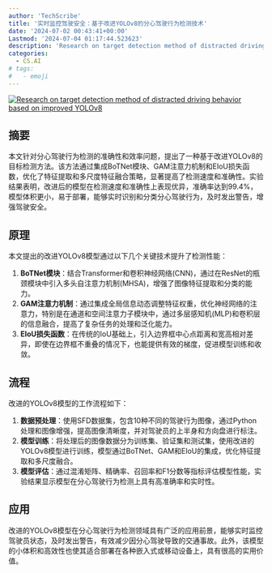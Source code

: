 ```yaml
---
author: 'TechScribe'
title: '实时监控驾驶安全：基于改进YOLOv8的分心驾驶行为检测技术'
date: '2024-07-02 00:43:41+00:00'
Lastmod: '2024-07-04 01:17:44.523623'
description: 'Research on target detection method of distracted driving behavior based on improved YOLOv8'
categories:
  - CS.AI
# tags:
#   - emoji
---
```


[![Research on target detection method of distracted driving behavior based on improved YOLOv8](https://arxiv-research-1301205113.cos.ap-guangzhou.myqcloud.com/images/2407.01864v1.pdf_0.jpg)](https://arxiv.org/abs/2407.01864v1)

## 摘要

本文针对分心驾驶行为检测的准确性和效率问题，提出了一种基于改进YOLOv8的目标检测方法。该方法通过集成BoTNet模块、GAM注意力机制和EIoU损失函数，优化了特征提取和多尺度特征融合策略，显著提高了检测速度和准确性。实验结果表明，改进后的模型在检测速度和准确性上表现优异，准确率达到99.4%，模型体积更小，易于部署，能够实时识别和分类分心驾驶行为，及时发出警告，增强驾驶安全。<!--more-->

## 原理

本文提出的改进YOLOv8模型通过以下几个关键技术提升了检测性能：
1. **BoTNet模块**：结合Transformer和卷积神经网络(CNN)，通过在ResNet的瓶颈模块中引入多头自注意力机制(MHSA)，增强了图像特征提取和分类的能力。
2. **GAM注意力机制**：通过集成全局信息动态调整特征权重，优化神经网络的注意力，特别是在通道和空间注意力子模块中，通过多层感知机(MLP)和卷积层的信息融合，提高了复杂任务的处理和泛化能力。
3. **EIoU损失函数**：在传统的IoU基础上，引入边界框中心点距离和宽高相对差异，即使在边界框不重叠的情况下，也能提供有效的梯度，促进模型训练和收敛。

## 流程

改进的YOLOv8模型的工作流程如下：
1. **数据预处理**：使用SFD数据集，包含10种不同的驾驶行为图像，通过Python处理和图像增强，提高图像清晰度，并对驾驶员的上半身和方向盘进行标注。
2. **模型训练**：将处理后的图像数据分为训练集、验证集和测试集，使用改进的YOLOv8模型进行训练，模型通过BoTNet、GAM和EIoU的集成，优化特征提取和多尺度融合。
3. **模型评估**：通过混淆矩阵、精确率、召回率和F1分数等指标评估模型性能，实验结果显示模型在分心驾驶行为检测上具有高准确率和实时性。

## 应用

改进的YOLOv8模型在分心驾驶行为检测领域具有广泛的应用前景，能够实时监控驾驶员状态，及时发出警告，有效减少因分心驾驶导致的交通事故。此外，该模型的小体积和高效性也使其适合部署在各种嵌入式或移动设备上，具有很高的实用价值。